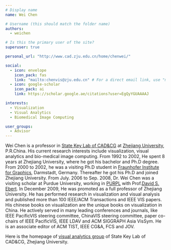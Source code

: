 ```yaml
---
# Display name
name: Wei Chen

# Username (this should match the folder name)
authors:
  - weichen

# Is this the primary user of the site?
superuser: true

personal_url: "http://www.cad.zju.edu.cn/home/chenwei/"

social:
  - icon: envelope
    icon_pack: fas
    link: "mailto:chenvis@zju.edu.cn" # For a direct email link, use "mailto:test@example.org".
  - icon: google-scholar
    icon_pack: ai
    link: https://scholar.google.ae/citations?user=EgQyYGUAAAAJ

interests:
  - Visualization
  - Visual Analytics
  - Biomedical Image Computing

user_groups:
  - Advisor
---
```


Wei Chen is a professor in [State Key Lab of CAD&CG](http://www.cad.zju.edu.cn/web2008/index.jsp) at [Zhejiang University](http://www.zju.edu.cn/), P.R.China. His current research interests include visualization, visual analytics and bio-medical image computing. From 1992 to 2002, He spent 8 years at Zhejiang University, where he got his bachelor and Ph.D degree. From 2000 to 2002, he was a visiting Ph.D student in [Fraunhofer Institute for Graphics](http://www.igd.fhg.de/igd-a7/index.html), Darmstadt, Germany. Thereafter he got his Ph.D and joined Zhejiang University. From July. 2006 to Sep. 2008, Dr. Wei Chen was a visiting scholar at Purdue University, working in [PURPL](http://cobweb.ecn.purdue.edu/purpl/) with Prof.[David S. Ebert](http://cobweb.ecn.purdue.edu/~ebertd/). In December 2009, He was promoted as a full professor of Zhejiang University. He has performed research in visualization and visual analysis and published more than 100 IEEE/ACM Transactions and IEEE VIS papers. His chinese books on visualization are the unique books on visualization in China. He actively served in many leading conferences and journals, like IEEE PacificVIS steering committee, ChinaVIS steering committee, paper co-chairs of IEEE PacificVIS, IEEE LDAV and ACM SIGGRAPH Asia VisSym. He is an associate editor of ACM TIST, IEEE CG&A, FCS and JOV.

Here is the homepage of [visual analytics group](http://www.cad.zju.edu.cn/home/vagblog/) of State Key Lab of CAD&CG, Zhejiang University.
